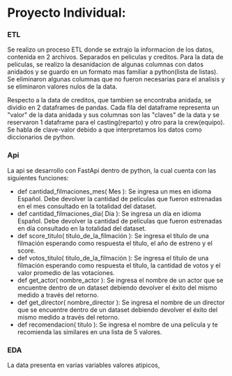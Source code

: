 # Proyecto Individual: 

### ETL

Se realizo un proceso ETL donde se extrajo la informacion de los datos, contenida en 2 archivos. Separados en peliculas y creditos.
Para la data de peliculas, se realizo la desanidacion de algunas columnas con datos anidados y se guardo en un formato mas familiar a python(lista de listas).
Se eliminaron algunas columnas que no fueron necesarias para el analisis y se eliminaron valores nulos de la data.

Respecto a la data de creditos, que tambien se encontraba anidada, se dividio en 2 dataframes de pandas.
Cada fila del dataframe representa un "valor" de la data anidada y sus columnas son las "claves" de la data y se reservaron 1 dataframe para el casting(reparto) y otro para la crew(equipo). Se habla de clave-valor debido a que interpretamos los datos como diccionarios de python.

### Api

La api se desarrollo con FastApi dentro de python, la cual cuenta con las siguientes funciones:
- def cantidad_filmaciones_mes( Mes ): Se ingresa un mes en idioma Español. Debe devolver la cantidad de películas que fueron estrenadas en el mes consultado en la totalidad del dataset.
- def cantidad_filmaciones_dia( Dia ): Se ingresa un día en idioma Español. Debe devolver la cantidad de películas que fueron estrenadas en día consultado en la totalidad del dataset.
- def score_titulo( titulo_de_la_filmación ): Se ingresa el título de una filmación esperando como respuesta el título, el año de estreno y el score.
- def votos_titulo( titulo_de_la_filmación ): Se ingresa el título de una filmación esperando como respuesta el título, la cantidad de votos y el valor promedio de las votaciones.
- def get_actor( nombre_actor ): Se ingresa el nombre de un actor que se encuentre dentro de un dataset debiendo devolver el éxito del mismo medido a través del retorno.
- def get_director( nombre_director ): Se ingresa el nombre de un director que se encuentre dentro de un dataset debiendo devolver el éxito del mismo medido a través del retorno.
- def recomendacion( titulo ): Se ingresa el nombre de una película y te recomienda las similares en una lista de 5 valores.

### EDA

La data presenta en varias variables valores atipicos, 

